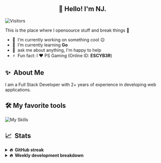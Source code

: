 <h2 align="center">👋 Hello! I'm NJ.</h2>

![Visitors](https://visitor-badge.glitch.me/badge?page_id=n-jaisabai.n-jaisabai)

This is the place where I opensource stuff and break things :rofl:

- 🔭 &nbsp;I’m currently working on something cool :wink:
- 🌱 &nbsp;I’m currently learning **Go**
- 💬 &nbsp;ask me about anything, I'm happy to help
- ⚡ &nbsp;Fun fact: I ❤️ PS Gaming (Online ID: **ESCYB3R**)

## ✨ &nbsp;About Me
  I am a Full Stack Developer with 2+ years of experience in developing web applications.</p>
  
## 🛠️ My favorite tools
![My Skills](https://skillicons.dev/icons?i=vue,go,nodejs,ts,js,python,postgres,mongodb,redis,git,docker,vscode)

## 📈 &nbsp;Stats
  
  <details>
  <summary><b>🔥 &nbsp;GitHub streak</b></summary>
  <br/>
  
  [![GitHub Streak](http://github-readme-streak-stats.herokuapp.com?user=n-jaisabai&theme=github-dark-blue&hide_border=true)](https://git.io/streak-stats)
  
  </details>
  
  <details>
  <summary><b>🔥 &nbsp;Weekly development breakdown</b></summary>
  <br/>
  
  <!--START_SECTION:waka-->

```text
Go         7 hrs 40 mins   ████████████████░░░░░░░░░   63.79 %
Twig       1 hr 54 mins    ████░░░░░░░░░░░░░░░░░░░░░   15.78 %
PHP        1 hr 45 mins    ███▓░░░░░░░░░░░░░░░░░░░░░   14.67 %
Python     31 mins         █░░░░░░░░░░░░░░░░░░░░░░░░   04.38 %
SQL        8 mins          ▒░░░░░░░░░░░░░░░░░░░░░░░░   01.11 %
Other      1 min           ░░░░░░░░░░░░░░░░░░░░░░░░░   00.19 %
```

<!--END_SECTION:waka-->
  <b>Note:</b> Top languages is only a metric of the languages my weekly code consists of and doesn't reflect experience or skill level.
  </details>
